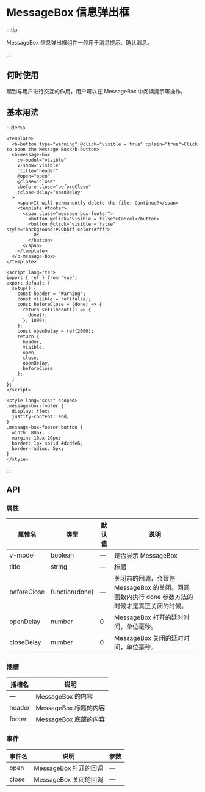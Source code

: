 <!--
 * @Author: -yayabb 2286834433@qq.com
 * @Date: 2023-02-16 21:37:27
 * @LastEditors: XinyueShu xshuac@connect.hk.ust
 * @LastEditTime: 2023-02-17 13:12:24
 * @FilePath: \BitBounceFE-UI\packages\bb-ui\docs\components\message-box\index.md
-->

# MessageBox 信息弹出框

:::tip

MessageBox 信息弹出框组件一般用于消息提示、确认消息。

:::

## 何时使用

起到与用户进行交互的作用，用户可以在 MessageBox 中阅读提示等操作。

## 基本用法

:::demo

```vue
<template>
  <b-button type="warning" @click="visible = true" :plain="true">Click to open the Message Box</b-button>
  <b-message-box
    :v-model="visible"
    v-show="visible"
    :title="header"
    @open="open"
    @close="close"
    :before-close="beforeClose"
    :close-delay="openDelay"
  >
    <span>It will permanently delete the file. Continue?</span>
    <template #footer>
      <span class="message-box-footer">
        <button @click="visible = false">Cancel</button>
        <button @click="visible = false" style="background:#79bbff;color:#fff">
          OK
        </button>
      </span>
    </template>
  </b-message-box>
</template>

<script lang="ts">
import { ref } from 'vue';
export default {
  setup() {
    const header = 'Warning';
    const visible = ref(false);
    const beforeClose = (done) => {
      return setTimeout(() => {
        done();
      }, 1000);
    };
    const openDelay = ref(2000);
    return {
      header,
      visible,
      open,
      close,
      openDelay,
      beforeClose
    };
  }
};
</script>

<style lang="scss" scoped>
.message-box-footer {
  display: flex;
  justify-content: end;
}
.message-box-footer button {
  width: 80px;
  margin: 10px 20px;
  border: 1px solid #dcdfe6;
  border-radius: 5px;
}
</style>
```

:::

## API

### 属性

| 属性名      | 类型           | 默认值 | 说明                                                                                           |
| ----------- | -------------- | ------ | ---------------------------------------------------------------------------------------------- |
| v-model     | boolean        | —      | 是否显示 MessageBox                                                                            |
| title       | string         | —      | 标题                                                                                           |
| beforeClose | function(done) | —      | 关闭前的回调，会暂停 MessageBox 的关闭。回调函数内执行 done 参数方法的时候才是真正关闭的时候。 |
| openDelay   | number         | 0      | MessageBox 打开的延时时间，单位毫秒。                                                          |
| closeDelay  | number         | 0      | MessageBox 关闭的延时时间，单位毫秒。                                                          |

### 插槽

| 插槽名 | 说明                  |
| ------ | --------------------- |
| —      | MessageBox 的内容     |
| header | MessageBox 标题的内容 |
| footer | MessageBox 底部的内容 |

### 事件

| 事件名 | 说明                  | 参数 |
| ------ | --------------------- | ---- |
| open   | MessageBox 打开的回调 | —    |
| close  | MessageBox 关闭的回调 | —    |
